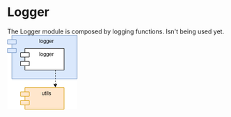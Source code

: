 <!--
(C) Copyright 2020-2021 Hewlett Packard Enterprise Development LP

 

Licensed under the Apache License, Version 2.0 (the "License"); you may
not use this file except in compliance with the License. You may obtain
a copy of the License at

 

    http://www.apache.org/licenses/LICENSE-2.0

 

Unless required by applicable law or agreed to in writing, software
distributed under the License is distributed on an "AS IS" BASIS, WITHOUT
WARRANTIES OR CONDITIONS OF ANY KIND, either express or implied. See the
License for the specific language governing permissions and limitations
under the License.

-->


# Logger

The Logger module is composed by logging functions. Isn't being used yet.
![Logger Module Dependencies](../img/diagrams/logger.png)
